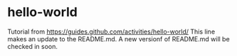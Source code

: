 # hello-world
Tutorial from https://guides.github.com/activities/hello-world/
This line makes an update to the README.md. 
A new versionf of README.md will be checked in soon.
